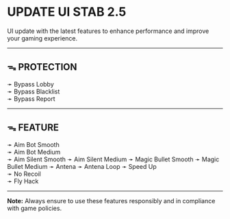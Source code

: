 # UPDATE UI STAB 2.5
UI update with the latest features to enhance performance and improve your gaming experience.  

---

## ᯓ PROTECTION  
➛ Bypass Lobby  
➛ Bypass Blacklist  
➛ Bypass Report  

---

## ᯓ FEATURE  
➛ Aim Bot Smooth  
➛ Aim Bot Medium  
➛ Aim Silent Smooth
➛ Aim Silent Medium
➛ Magic Bullet Smooth
➛ Magic Bullet Medium
➛ Antena 
➛ Antena Loop
➛ Speed Up  
➛ No Recoil  
➛ Fly Hack    

---

**Note:**
Always ensure to use these features responsibly and in compliance with game policies.
